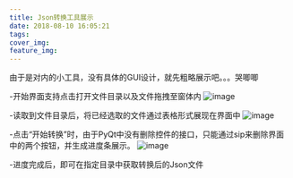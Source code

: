```yaml
---
title: Json转换工具展示
date: 2018-08-10 16:05:21
tags:
cover_img:
feature_img:
---
```


由于是对内的小工具，没有具体的GUI设计，就先粗略展示吧。。。哭唧唧


-开始界面支持点击打开文件目录以及文件拖拽至窗体内
 ![image](https://i.loli.net/2018/08/20/5b7a794c7f431.png)
 
 -读取到文件目录后，将已经选取的文件通过表格形式展现在界面中
 ![image](https://i.loli.net/2018/08/20/5b7a794d38857.png)
 
 -点击“开始转换”时，由于PyQt中没有删除控件的接口，只能通过sip来删除界面中的两个按钮，并生成进度条展示。
 ![image](https://i.loli.net/2018/08/20/5b7a794d74298.png)
 
 
 -进度完成后，即可在指定目录中获取转换后的Json文件